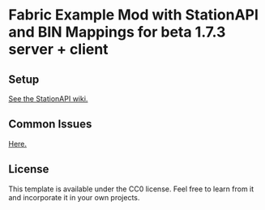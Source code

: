 # Fabric Example Mod with StationAPI and BIN Mappings for beta 1.7.3 server + client

## Setup

[See the StationAPI wiki.](https://github.com/ModificationStation/StationAPI)

## Common Issues

[Here.](https://github.com/calmilamsy/BIN-fabric-example-mod#common-issues)

## License

This template is available under the CC0 license. Feel free to learn from it and incorporate it in your own projects.
